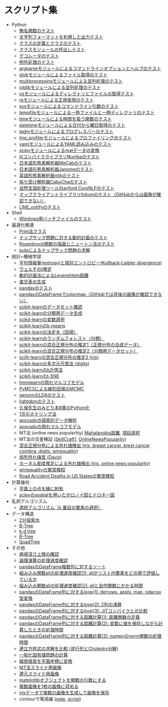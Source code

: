 # スクリプト集

* Python
	* [無名関数のテスト](pythonscript/test_lambda.py)
	* [文字列フォーマットを利用した出力テスト](pythonscript/test_format.py)
	* [クラスの定義とクラスのテスト](pythonscript/test_class.py)
	* [クラスモジュールの呼出しテスト](pythonscript/test_call_class.py)
	* [デコレータのテスト](pythonscript/test_decorator.ipynb)
	* [例外処理のテスト](pythonscript/test_assert.py)
	* [argparseモジュールによるコマンドラインオプションとヘルプのテスト](pythonscript/test_argparse.py)
	* [globモジュールによるファイル取得のテスト](pythonscript/test_glob.py)
	* [multiprocessingモジュールによる並列処理のテスト](pythonscript/test_multiprocessing.py)
	* [joblibモジュールによる並列処理のテスト](pythonscript/test_joblib.py)
	* [osモジュールによるディレクトリとファイルの取得テスト](pythonscript/test_os_walk.py)
	* [reモジュールによる正規表現のテスト](pythonscript/test_re.py)
	* [sysモジュールによるコマンドライン引数のテスト](pythonscript/test_sys_args.py)
	* [tempfileモジュールによる一時ファイルと一時ディレクトリのテスト](pythonscript/test_tempfile.py)
	* [timeモジュールによる時間を扱う関数のテスト](pythonscript/test_time.py)
	* [datetimeモジュールによる日付から曜日取得のテスト](pythonscript/test_datetime_day_of_week.py)
	* [tqdmモジュールによるプログレスバーのテスト](pythonscript/test_tqdm.py)
	* [line_profilerモジュールによるプロファイリングのテスト](pythonscript/test_line_profiler.py)
	* [yamlモジュールによるYAML読み込みのテスト](pythonscript/test_yaml.py)
	* [scipyモジュールによるmatデータの変換](pythonscript/mat_to_csv.py)
	* [jitコンパイラライブラリNumbaのテスト](pythonscript/test_numba_jit.py)
	* [日本語形態素解析器MeCabのテスト](pythonscript/test_mecab.py)
	* [日本語形態素解析器Janomeのテスト](pythonscript/test_janome.py)
	* [英語形態素解析器nltkのテスト](pythonscript/test_nltk.py)
	* [係り受け解析器CaboChaのテスト](pythonscript/test_cabocha.py)
	* [自然言語処理ツールStanford CoreNLPのテスト](pythonscript/test_corenlp.py)
	* [マップクライアントライブラリfoliumのテスト（GitHubからは画像が確認できない）](pythonscript/test_folium.ipynb)
	* [LINE_notifyのテスト](pythonscript/line_send.py)
* Shell
	* [Windows用バッチファイルのテスト](shellscript/test_bat.bat)
* 最適化関連
	* [Prim法クラス](optimization/test_prim.py)
	* [ナップサック問題に対する動的計画のテスト](optimization/test_functools_lru_cache_knapsack.py)
	* [Rosenbrock関数の描画とニュートン法のテスト](optimization/rosenbrock.ipynb)
	* [pulpによるナップサック問題の求解](optimization/test_pulp.py)
* 統計+機械学習
	* [平均情報量(entropy)と相対エントロピー(Kullback-Leibler divergence)](machinelearning/test_ent_kl.py)
	* [ウェルチのt検定](machinelearning/welchs_ttest.py)
	* [動的計画法によるLevenshtein距離](machinelearning/test_functools_lru_cache_levenshtein.py)
	* [直交表の生成](machinelearning/make_orthogonal_array.py)
	* [pandasのテスト](machinelearning/test_pandas.ipynb)
	* [pandasのDataFrameでcolormap（GitHubでは背後の画像が確認できない）](machinelearning/test_colormap.ipynb)
	* [scikit-learnのデータセット確認](machinelearning/sklearn_load_data.ipynb)
	* [scikit-learnの分類用データ生成](machinelearning/test_make_classification.ipynb)
	* [scikit-learnの変数選択](machinelearning/sklearn_feature_selection.py)
	* [scikit-learnのk-means](machinelearning/sklearn_kmeans.ipynb)
	* [scikit-learnの決定木（回帰）](machinelearning/test_decisiontreeregressor.ipynb)
	* [scikit-learnのランダムフォレスト（分類）](machinelearning/test_randomforest.ipynb)
	* [scikit-learnの混合正規分布の推定1（正規分布の合成データ）](machinelearning/test_gmm1.ipynb)
	* [scikit-learnの混合正規分布の推定2（分類用データセット）](machinelearning/test_gmm2.ipynb)
	* [scilit-learnの混合正規分布の推定3 (iris)](machinelearning/sklearn_gmm.py)
	* [scikit-learnの多次元尺度法 (digits)](machinelearning/sklearn_mds.ipynb)
	* [scikit-learnのk近傍法](machinelearning/test_knn.py)
	* [scikit-learnのt-SNE](machinelearning/test_tsne.ipynb)
	* [hmmlearnの隠れマルコフモデル](machinelearning/hmm.py)
	* [PyMC3による線形回帰のMCMC](machinelearning/pymc3_linear_reg.ipynb)
	* [gensimのLDAのテスト](machinelearning/test_gensim_lda.ipynb)
	* [lightgbmのテスト](machinelearning/test_lgbm.py)
	* [久保先生のみどり本8章のPython化](machinelearning/kubo8.ipynb)
	* [1次元ホテリング法](machinelearning/ide2_Hotellings_T-squared.ipynb)
	* [avocadoの探索的データ解析](machinelearning/note_avocado.ipynb)
	* [avocadoの隠れマルコフモデル](machinelearning/avocado_hmm.ipynb)
	* MT法 (online news popularlity) [Mahalanobis距離](machinelearning/MTS.py), [項目選択](machinelearning/orthogonal_array.py)
	* MT法の交差検証 ([SkillCraft1](machinelearning/MTS_SkillCraft1.ipynb), [OnlineNewsPopularity](machinelearning/MTS_OnlineNewsPopularity.ipynb))
	* [混合正規分布による外れ値検出 (iris, breast cancer, brest cancer coimbra, digits, winequality)](machinelearning/note_gmm_anom.ipynb)
	* [局所外れ値度 (Davis)](machinelearning/note_local_outlier_factor.ipynb)
	* [カーネル密度推定による外れ値検出 (iris, online news popularity)](machinelearning/note_kde.ipynb)
	* [winequalityの異常検知](machinelearning/note_wine.ipynb)
	* [Road Accident Deaths in US Statesの異常検知](machinelearning/note_road.ipynb)
* 計算幾何
	* [平面上の点を線に射影](computationalgeometry/proj_point_to_line.ipynb)
	* [scipyのspatialを用いたボロノイ図とドロネー図](computationalgeometry/test_scipy_spatial.ipynb)
* 乱択アルゴリズム
	* [選択アルゴリズム（k 番目の要素の選択）](randomizedalgorithm/selection_algorithm.py)
* データ構造
	* [2分探索木](datastructure/test_binary_search_tree.py)
	* [B-Tree](datastructure/test_b_tree.py)
	* [k-d tree](datastructure/test_kd_tree.py)
	* [R-Tree](datastructure/test_rtree.py)
	* [QuadTree](datastructure/test_quadtree.ipynb)
* その他
	* [再帰深さ上限の確認](misc/test_recursion.py)
	* [論理演算の処理速度確認](misc/compare_logical_operator.py)
	* [pandasのDataFrame複数列に対するソート](misc/test_df_sort.ipynb)
	* [組み込み関数allの処理速度確認(1): allがリスト内要素をどの順で評価しているか](misc/compare_all01.py)
	* [組み込み関数allの処理速度確認(2): allと自作関数にかかる時間](misc/compare_all02.py)
	* [pandasのDataFrame列に対するloop(1): iterrows, apply, map, ndarray型変換](misc/compare_pandas_loop01.py)
	* [pandasのDataFrame列に対するloop(2): 2列の演算](misc/compare_pandas_loop02.py)
	* [pandasのDataFrame列に対するloop(3): JITコンパイラとの比較](misc/compare_pandas_loop03.py)
	* [pandasのDataFrame列に対する距離計算(1): 距離関数の定義](misc/calc_pandas_dist.py)
	* [pandasのDataFrame列に対する距離計算(2): 変数に値を保存しながら計算したときの処理時間](misc/compare_pandas_var_use.py)
	* [pandasのDataFrame列に対する距離計算(3): numpyのnorm関数の処理時間](misc/compare_pandas_dist_numpy.py)
	* [連立方程式の求解を比較 (逆行列とCholesky分解)](misc/test_cholesky.py)
	* [一般化固有値問題の計算](misc/gen_eig_prob.py)
	* [緯度経度を平面座標に変換](misc/test_latlon2yx.py)
	* [MT法スライド用画像](misc/plot_slide_MTS.ipynb)
	* [還元スライド用画像](misc/plot_slide_reduction.ipynb)
	* [matplotlibオブジェクトを関数の引数にする](misc/plot_func.ipynb)
	* [複数画像を1枚の画像に収める](misc/plot_subplot.ipynb)
	* [irisデータで複数の画像を生成して画像を保存](misc/plot_iris.py)
	* contourで等高線 ([note](misc/plot_contour.ipynb), [script](misc/plot_contour.py))
